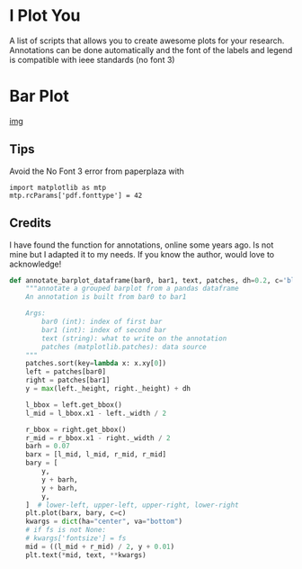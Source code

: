 # I Plot You
A list of scripts that allows you to create awesome plots for your research. Annotations can be done automatically and the font of the labels and legend is compatible with ieee standards (no font 3)

# Bar Plot
[img](./barplot.png)


## Tips
Avoid the No Font 3 error from paperplaza with

```
import matplotlib as mtp
mtp.rcParams['pdf.fonttype'] = 42
```

## Credits
I have found the function for annotations, online some years ago. Is not mine but I adapted it to my needs.
If you know the author, would love to acknowledge! 


```python
def annotate_barplot_dataframe(bar0, bar1, text, patches, dh=0.2, c='black'):
    """annotate a grouped barplot from a pandas dataframe
    An annotation is built from bar0 to bar1

    Args:
        bar0 (int): index of first bar
        bar1 (int): index of second bar
        text (string): what to write on the annotation
        patches (matplotlib.patches): data source
    """
    patches.sort(key=lambda x: x.xy[0])
    left = patches[bar0]
    right = patches[bar1]
    y = max(left._height, right._height) + dh

    l_bbox = left.get_bbox()
    l_mid = l_bbox.x1 - left._width / 2

    r_bbox = right.get_bbox()
    r_mid = r_bbox.x1 - right._width / 2
    barh = 0.07
    barx = [l_mid, l_mid, r_mid, r_mid]
    bary = [
        y,
        y + barh,
        y + barh,
        y,
    ]  # lower-left, upper-left, upper-right, lower-right
    plt.plot(barx, bary, c=c)
    kwargs = dict(ha="center", va="bottom")
    # if fs is not None:
    # kwargs['fontsize'] = fs
    mid = ((l_mid + r_mid) / 2, y + 0.01)
    plt.text(*mid, text, **kwargs)
```